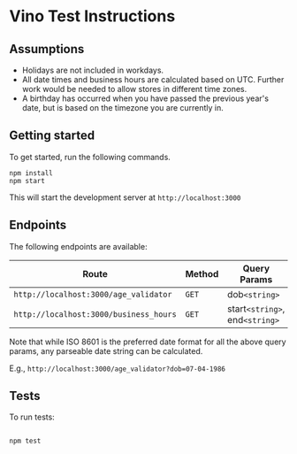 
# Vino Test Instructions


## Assumptions

* Holidays are not included in workdays.
* All date times and business hours are calculated based on UTC.  Further work would be needed to allow stores in different time zones.
* A birthday has occurred when you have passed the previous year's date, but is based on the timezone you are currently in.

## Getting started


To get started, run the following commands.

  
```
npm install
npm start
```

  

This will start the development server at `http://localhost:3000`

  

## Endpoints


The following endpoints are available:

| Route  | Method  |  Query Params |
|---|---|---|
| `http://localhost:3000/age_validator`  |  `GET` |  dob`<string>` |
|  `http://localhost:3000/business_hours` | `GET`  | start`<string>`, end`<string>`  |

Note that while ISO 8601 is the preferred date format for all the above query params, any parseable date string can be calculated.

E.g., `http://localhost:3000/age_validator?dob=07-04-1986`

  

## Tests

  

To run tests:

  

```

npm test

```